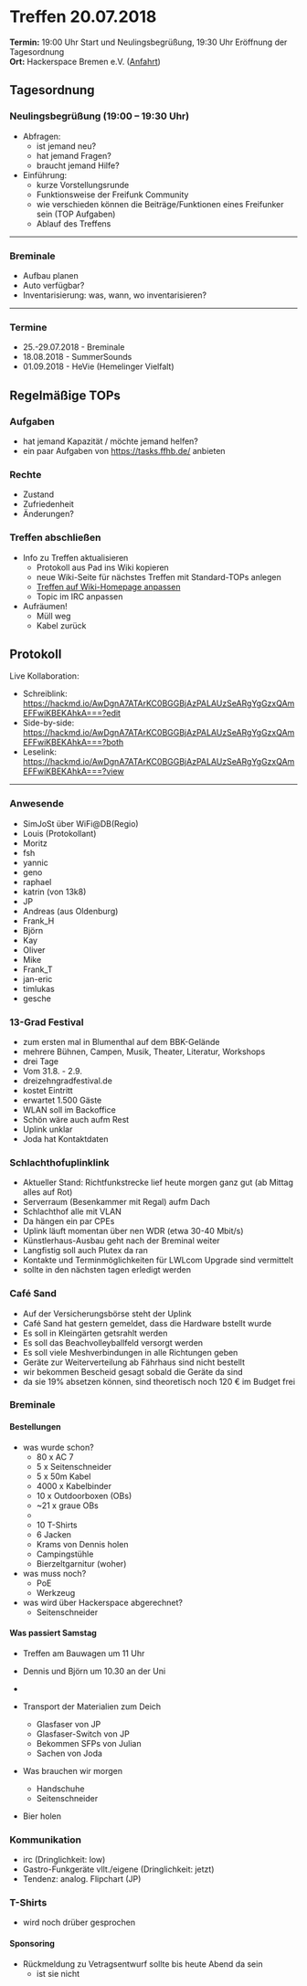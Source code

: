 # Treffen 20.07.2018

**Termin:** 19:00 Uhr Start und Neulingsbegrüßung, 19:30 Uhr Eröffnung der Tagesordnung  
**Ort:** Hackerspace Bremen e.V. ([Anfahrt](https://www.hackerspace-bremen.de/anfahrt/))

## Tagesordnung
### Neulingsbegrüßung (19:00 – 19:30 Uhr)
- Abfragen:
    - ist jemand neu?
    - hat jemand Fragen?
    - braucht jemand Hilfe?
- Einführung:
    - kurze Vorstellungsrunde
    - Funktionsweise der Freifunk Community
    - wie verschieden können die Beiträge/Funktionen eines Freifunker sein (TOP Aufgaben)
    - Ablauf des Treffens

---

### Breminale
- Aufbau planen
- Auto verfügbar?
- Inventarisierung: was, wann, wo inventarisieren?

---

### Termine
- 25.-29.07.2018 - Breminale
- 18.08.2018 - SummerSounds
- 01.09.2018 - HeVie (Hemelinger Vielfalt)


## Regelmäßige TOPs

### Aufgaben
- hat jemand Kapazität / möchte jemand helfen?
- ein paar Aufgaben von https://tasks.ffhb.de/ anbieten

### Rechte
- Zustand
- Zufriedenheit
- Änderungen?

### Treffen abschließen
- Info zu Treffen aktualisieren
  - Protokoll aus Pad ins Wiki kopieren
  - neue Wiki-Seite für nächstes Treffen mit Standard-TOPs anlegen
  - [Treffen auf Wiki-Homepage anpassen](Home)
  - Topic im IRC anpassen
- Aufräumen!
  - Müll weg
  - Kabel zurück


## Protokoll
Live Kollaboration:
- Schreiblink: https://hackmd.io/AwDgnA7ATArKC0BGGBjAzPALAUzSeARgYgGzxQAmEFFwiKBEKAhkA===?edit
- Side-by-side: https://hackmd.io/AwDgnA7ATArKC0BGGBjAzPALAUzSeARgYgGzxQAmEFFwiKBEKAhkA===?both
- Leselink: https://hackmd.io/AwDgnA7ATArKC0BGGBjAzPALAUzSeARgYgGzxQAmEFFwiKBEKAhkA===?view

---

### Anwesende
- SimJoSt über WiFi@DB(Regio)
- Louis (Protokollant)
- Moritz
- fsh
- yannic
- geno
- raphael
- katrin (von 13k8)
- JP
- Andreas (aus Oldenburg)
- Frank_H
- Björn
- Kay
- Oliver
- Mike
- Frank_T
- jan-eric
- timlukas
- gesche

### 13-Grad Festival
- zum ersten mal in Blumenthal auf dem BBK-Gelände
- mehrere Bühnen, Campen, Musik, Theater, Literatur, Workshops
- drei Tage
- Vom 31.8. - 2.9.
- dreizehngradfestival.de
- kostet Eintritt
- erwartet 1.500 Gäste
- WLAN soll im Backoffice
- Schön wäre auch aufm Rest
- Uplink unklar
- Joda hat Kontaktdaten

### Schlachthofuplinklink
- Aktueller Stand: Richtfunkstrecke lief heute morgen ganz gut (ab Mittag alles auf Rot)
- Serverraum (Besenkammer mit Regal) aufm Dach
- Schlachthof alle mit VLAN
- Da hängen ein par CPEs
- Uplink läuft momentan über nen WDR (etwa 30-40 Mbit/s)
- Künstlerhaus-Ausbau geht nach der Breminal weiter
- Langfistig soll auch Plutex da ran
- Kontakte und Terminmöglichkeiten für LWLcom Upgrade sind vermittelt
- sollte in den nächsten tagen erledigt werden

### Café Sand
- Auf der Versicherungsbörse steht der Uplink
- Café Sand hat gestern gemeldet, dass die Hardware bstellt wurde
- Es soll in Kleingärten getsrahlt werden
- Es soll das Beachvolleyballfeld versorgt werden
- Es soll viele Meshverbindungen in alle Richtungen geben
- Geräte zur Weiterverteilung ab Fährhaus sind nicht bestellt
- wir bekommen Bescheid gesagt sobald die Geräte da sind
- da sie 19% absetzen können, sind theoretisch noch 120 € im Budget frei

### Breminale
#### Bestellungen
- was wurde schon?
    - 80 x AC 7
    - 5 x Seitenschneider
    - 5 x 50m Kabel
    - 4000 x Kabelbinder
    - 10 x Outdoorboxen (OBs)
    - ~21 x graue OBs
    - 
    - 10 T-Shirts
    - 6 Jacken
    - Krams von Dennis holen
    - Campingstühle
    - Bierzeltgarnitur (woher)
- was muss noch?
    - PoE
    - Werkzeug
- was wird über Hackerspace abgerechnet?
    - Seitenschneider

#### Was passiert Samstag
- Treffen am Bauwagen um 11 Uhr
- Dennis und Björn um 10.30 an der Uni
- 


- Transport der Materialien zum Deich
    - Glasfaser von JP
    - Glasfaser-Switch von JP
    - Bekommen SFPs von Julian
    - Sachen von Joda

- Was brauchen wir morgen
    - Handschuhe
    - Seitenschneider


- Bier holen

### Kommunikation
- irc (Dringlichkeit: low)
- Gastro-Funkgeräte vllt./eigene (Dringlichkeit: jetzt)
- Tendenz: analog. Flipchart (JP)

### T-Shirts
- wird noch drüber gesprochen

#### Sponsoring
- Rückmeldung zu Vetragsentwurf sollte bis heute Abend da sein
    - ist sie nicht